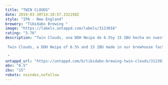 ```yaml
---
title: "TWIN CLOUDS"
date: 2019-03-30T14:10:57.332198Z
style: "IPA - New England"
brewery: "Tibidabo Brewing "
image: "https://labels.untappd.com/labels/3123016"
rating: "3.76"
description: "Twin Clouds, una DDH Neipa de 6.5%y 15 IBU hecha en nuestra fábrica brewhouse de Barcelona. Se trata de una cerveza turbia cargada con los lúpulos Mosaic, Simcoe e Idaho 7 y que presenta un amargor bajo y aromas de mango, mandarina y melocotón.   Twin Clouds, a DDH Neipa of 6.5% and 15 IBU made in our brewhouse factory in Barcelona. It is a cloudy beer loaded with Mosaic, Simcoe and Idaho 7 and presents a low bitterness and aromas of mango, tangerine and peach.  "
untappd_url: "https://untappd.com/b/tibidabo-brewing-twin-clouds/3123016"
abv: "6.5"
ibu: "15"
robots: noindex,nofollow
---
```

